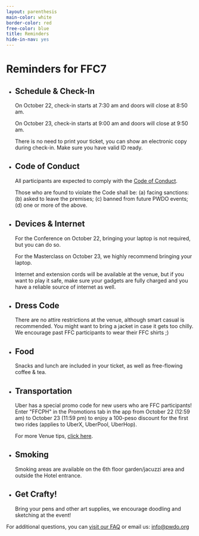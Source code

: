 ```yaml
---
layout: parenthesis
main-color: white
border-color: red
free-color: blue
title: Reminders
hide-in-nav: yes
---
```


# Reminders for FFC7

-   ## Schedule &amp; Check-In  

    On October 22, check-in starts at 7:30 am and doors will close at 8:50 am.

    On October 23, check-in starts at 9:00 am and doors will close at 9:50 am.

    There is no need to print your ticket, you can show an electronic copy during check-in. Make sure you have valid ID ready.

-   ## Code of Conduct 

    All participants are expected to comply with the [Code of Conduct](https://medium.com/@PWDO/pwdo-code-of-conduct-16ab6ffb5f15).

    Those who are found to violate the Code shall be: (a) facing sanctions: (b) asked to leave the premises; (c) banned from future PWDO events; (d) one or more of the above.

-   ## Devices &amp; Internet 

    For the Conference on October 22, bringing your laptop is not required, but you can do so.

    For the Masterclass on October 23, we highly recommend bringing your laptop.

    Internet and extension cords will be available at the venue, but if you want to play it safe, make sure your gadgets are fully charged and you have a reliable source of internet as well.

-   ## Dress Code 

    There are no attire restrictions at the venue, although smart casual is recommended. You might want to bring a jacket in case it gets too chilly. We encourage past FFC participants to wear their FFC shirts ;)

-   ## Food 

    Snacks and lunch are included in your ticket, as well as free-flowing coffee & tea. 

-   ## Transportation 

    Uber has a special promo code for new users who are FFC participants! Enter "FFCPH" in the Promotions tab in the app from October 22 (12:59 am) to October 23 (11:59 pm) to enjoy a 100-peso discount for the first two rides (applies to UberX, UberPool, UberHop).

    For more Venue tips, [click here](/about/#venue).

-   ## Smoking 

    Smoking areas are available on the 6th floor garden/jacuzzi area and outside the Hotel entrance. 

-   ## Get Crafty! 

    Bring your pens and other art supplies, we encourage doodling and sketching at the event! 

For additional questions, you can [visit our FAQ](/about/#faq) or email us: info@pwdo.org 